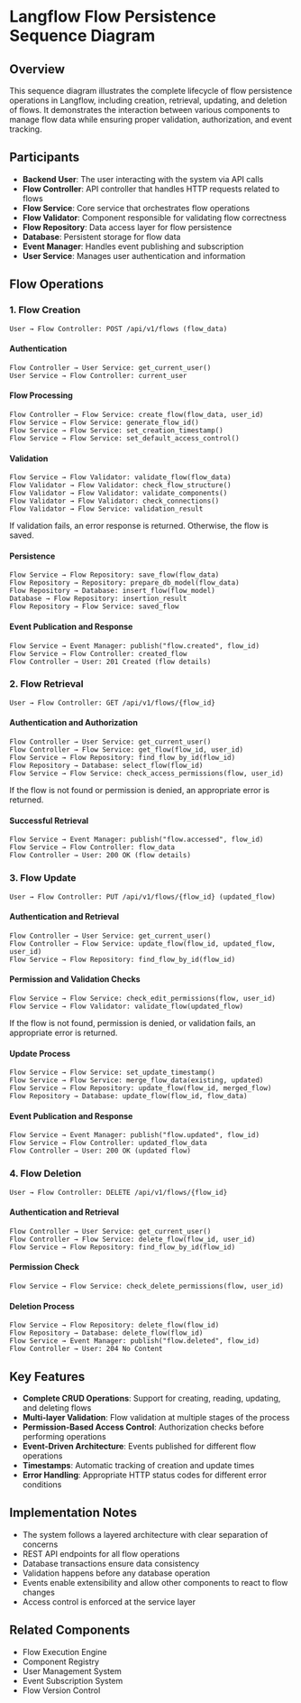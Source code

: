 # Langflow Flow Persistence Sequence Diagram

## Overview

This sequence diagram illustrates the complete lifecycle of flow persistence operations in Langflow, including creation, retrieval, updating, and deletion of flows. It demonstrates the interaction between various components to manage flow data while ensuring proper validation, authorization, and event tracking.

## Participants

- **Backend User**: The user interacting with the system via API calls
- **Flow Controller**: API controller that handles HTTP requests related to flows
- **Flow Service**: Core service that orchestrates flow operations
- **Flow Validator**: Component responsible for validating flow correctness
- **Flow Repository**: Data access layer for flow persistence
- **Database**: Persistent storage for flow data
- **Event Manager**: Handles event publishing and subscription
- **User Service**: Manages user authentication and information

## Flow Operations

### 1. Flow Creation

```
User → Flow Controller: POST /api/v1/flows (flow_data)
```

#### Authentication
```
Flow Controller → User Service: get_current_user()
User Service → Flow Controller: current_user
```

#### Flow Processing
```
Flow Controller → Flow Service: create_flow(flow_data, user_id)
Flow Service → Flow Service: generate_flow_id()
Flow Service → Flow Service: set_creation_timestamp()
Flow Service → Flow Service: set_default_access_control()
```

#### Validation
```
Flow Service → Flow Validator: validate_flow(flow_data)
Flow Validator → Flow Validator: check_flow_structure()
Flow Validator → Flow Validator: validate_components()
Flow Validator → Flow Validator: check_connections()
Flow Validator → Flow Service: validation_result
```

If validation fails, an error response is returned. Otherwise, the flow is saved.

#### Persistence
```
Flow Service → Flow Repository: save_flow(flow_data)
Flow Repository → Repository: prepare_db_model(flow_data)
Flow Repository → Database: insert_flow(flow_model)
Database → Flow Repository: insertion_result
Flow Repository → Flow Service: saved_flow
```

#### Event Publication and Response
```
Flow Service → Event Manager: publish("flow.created", flow_id)
Flow Service → Flow Controller: created_flow
Flow Controller → User: 201 Created (flow details)
```

### 2. Flow Retrieval

```
User → Flow Controller: GET /api/v1/flows/{flow_id}
```

#### Authentication and Authorization
```
Flow Controller → User Service: get_current_user()
Flow Controller → Flow Service: get_flow(flow_id, user_id)
Flow Service → Flow Repository: find_flow_by_id(flow_id)
Flow Repository → Database: select_flow(flow_id)
Flow Service → Flow Service: check_access_permissions(flow, user_id)
```

If the flow is not found or permission is denied, an appropriate error is returned.

#### Successful Retrieval
```
Flow Service → Event Manager: publish("flow.accessed", flow_id)
Flow Service → Flow Controller: flow_data
Flow Controller → User: 200 OK (flow details)
```

### 3. Flow Update

```
User → Flow Controller: PUT /api/v1/flows/{flow_id} (updated_flow)
```

#### Authentication and Retrieval
```
Flow Controller → User Service: get_current_user()
Flow Controller → Flow Service: update_flow(flow_id, updated_flow, user_id)
Flow Service → Flow Repository: find_flow_by_id(flow_id)
```

#### Permission and Validation Checks
```
Flow Service → Flow Service: check_edit_permissions(flow, user_id)
Flow Service → Flow Validator: validate_flow(updated_flow)
```

If the flow is not found, permission is denied, or validation fails, an appropriate error is returned.

#### Update Process
```
Flow Service → Flow Service: set_update_timestamp()
Flow Service → Flow Service: merge_flow_data(existing, updated)
Flow Service → Flow Repository: update_flow(flow_id, merged_flow)
Flow Repository → Database: update_flow(flow_id, flow_data)
```

#### Event Publication and Response
```
Flow Service → Event Manager: publish("flow.updated", flow_id)
Flow Service → Flow Controller: updated_flow_data
Flow Controller → User: 200 OK (updated flow)
```

### 4. Flow Deletion

```
User → Flow Controller: DELETE /api/v1/flows/{flow_id}
```

#### Authentication and Retrieval
```
Flow Controller → User Service: get_current_user()
Flow Controller → Flow Service: delete_flow(flow_id, user_id)
Flow Service → Flow Repository: find_flow_by_id(flow_id)
```

#### Permission Check
```
Flow Service → Flow Service: check_delete_permissions(flow, user_id)
```

#### Deletion Process
```
Flow Service → Flow Repository: delete_flow(flow_id)
Flow Repository → Database: delete_flow(flow_id)
Flow Service → Event Manager: publish("flow.deleted", flow_id)
Flow Controller → User: 204 No Content
```

## Key Features

- **Complete CRUD Operations**: Support for creating, reading, updating, and deleting flows
- **Multi-layer Validation**: Flow validation at multiple stages of the process
- **Permission-Based Access Control**: Authorization checks before performing operations
- **Event-Driven Architecture**: Events published for different flow operations
- **Timestamps**: Automatic tracking of creation and update times
- **Error Handling**: Appropriate HTTP status codes for different error conditions

## Implementation Notes

- The system follows a layered architecture with clear separation of concerns
- REST API endpoints for all flow operations
- Database transactions ensure data consistency
- Validation happens before any database operation
- Events enable extensibility and allow other components to react to flow changes
- Access control is enforced at the service layer

## Related Components

- Flow Execution Engine
- Component Registry
- User Management System
- Event Subscription System
- Flow Version Control